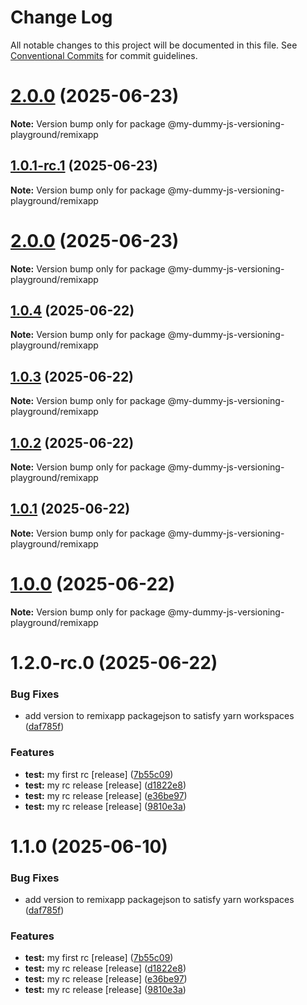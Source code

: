 # Change Log

All notable changes to this project will be documented in this file.
See [Conventional Commits](https://conventionalcommits.org) for commit guidelines.

# [2.0.0](https://github.com/SudilHasithaCognite/My_Dummy_JS_Versioning_Playground/compare/@my-dummy-js-versioning-playground/remixapp@1.0.1-rc.1...@my-dummy-js-versioning-playground/remixapp@2.0.0) (2025-06-23)

**Note:** Version bump only for package @my-dummy-js-versioning-playground/remixapp





## [1.0.1-rc.1](https://github.com/SudilHasithaCognite/My_Dummy_JS_Versioning_Playground/compare/@my-dummy-js-versioning-playground/remixapp@1.0.4...@my-dummy-js-versioning-playground/remixapp@1.0.1-rc.1) (2025-06-23)

**Note:** Version bump only for package @my-dummy-js-versioning-playground/remixapp





# [2.0.0](https://github.com/SudilHasithaCognite/My_Dummy_JS_Versioning_Playground/compare/@my-dummy-js-versioning-playground/remixapp@1.0.4...@my-dummy-js-versioning-playground/remixapp@2.0.0) (2025-06-23)

**Note:** Version bump only for package @my-dummy-js-versioning-playground/remixapp





## [1.0.4](https://github.com/SudilHasithaCognite/My_Dummy_JS_Versioning_Playground/compare/@my-dummy-js-versioning-playground/remixapp@1.0.3...@my-dummy-js-versioning-playground/remixapp@1.0.4) (2025-06-22)

**Note:** Version bump only for package @my-dummy-js-versioning-playground/remixapp





## [1.0.3](https://github.com/SudilHasithaCognite/My_Dummy_JS_Versioning_Playground/compare/@my-dummy-js-versioning-playground/remixapp@1.0.2...@my-dummy-js-versioning-playground/remixapp@1.0.3) (2025-06-22)

**Note:** Version bump only for package @my-dummy-js-versioning-playground/remixapp





## [1.0.2](https://github.com/SudilHasithaCognite/My_Dummy_JS_Versioning_Playground/compare/@my-dummy-js-versioning-playground/remixapp@1.0.1...@my-dummy-js-versioning-playground/remixapp@1.0.2) (2025-06-22)

**Note:** Version bump only for package @my-dummy-js-versioning-playground/remixapp





## [1.0.1](https://github.com/SudilHasithaCognite/My_Dummy_JS_Versioning_Playground/compare/@my-dummy-js-versioning-playground/remixapp@1.0.0...@my-dummy-js-versioning-playground/remixapp@1.0.1) (2025-06-22)

**Note:** Version bump only for package @my-dummy-js-versioning-playground/remixapp





# [1.0.0](https://github.com/SudilHasithaCognite/My_Dummy_JS_Versioning_Playground/compare/@my-dummy-js-versioning-playground/remixapp@1.2.0-rc.0...@my-dummy-js-versioning-playground/remixapp@1.0.0) (2025-06-22)

**Note:** Version bump only for package @my-dummy-js-versioning-playground/remixapp





# 1.2.0-rc.0 (2025-06-22)


### Bug Fixes

* add version to remixapp packagejson to satisfy yarn workspaces ([daf785f](https://github.com/SudilHasithaCognite/My_Dummy_JS_Versioning_Playground/commit/daf785ff39c01da41f636987814d066f3b6b1234))


### Features

* **test:** my first rc [release] ([7b55c09](https://github.com/SudilHasithaCognite/My_Dummy_JS_Versioning_Playground/commit/7b55c094337581d81c62da48f1c81ca18d87faae))
* **test:** my rc release [release] ([d1822e8](https://github.com/SudilHasithaCognite/My_Dummy_JS_Versioning_Playground/commit/d1822e87e694ea5077969d743884ebde3f372bb6))
* **test:** my rc release [release] ([e36be97](https://github.com/SudilHasithaCognite/My_Dummy_JS_Versioning_Playground/commit/e36be97f80b9979dd9d479c11a6a7f4ff992e7be))
* **test:** my rc release [release] ([9810e3a](https://github.com/SudilHasithaCognite/My_Dummy_JS_Versioning_Playground/commit/9810e3a18e8e9d0fa6b651c3570d22916b3699b6))





# 1.1.0 (2025-06-10)


### Bug Fixes

* add version to remixapp packagejson to satisfy yarn workspaces ([daf785f](https://github.com/SudilHasithaCognite/My_Dummy_JS_Versioning_Playground/commit/daf785ff39c01da41f636987814d066f3b6b1234))


### Features

* **test:** my first rc [release] ([7b55c09](https://github.com/SudilHasithaCognite/My_Dummy_JS_Versioning_Playground/commit/7b55c094337581d81c62da48f1c81ca18d87faae))
* **test:** my rc release [release] ([d1822e8](https://github.com/SudilHasithaCognite/My_Dummy_JS_Versioning_Playground/commit/d1822e87e694ea5077969d743884ebde3f372bb6))
* **test:** my rc release [release] ([e36be97](https://github.com/SudilHasithaCognite/My_Dummy_JS_Versioning_Playground/commit/e36be97f80b9979dd9d479c11a6a7f4ff992e7be))
* **test:** my rc release [release] ([9810e3a](https://github.com/SudilHasithaCognite/My_Dummy_JS_Versioning_Playground/commit/9810e3a18e8e9d0fa6b651c3570d22916b3699b6))
